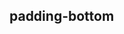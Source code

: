 ## padding-bottom


<!-- CSSJSON.padding-bottom.description -->

<!-- CSSJSON.padding-bottom.syntax -->

<!-- CSSJSON.padding-bottom.values -->

<!-- CSSJSON.padding-bottom.defaultValue -->

<!-- CSSJSON.padding-bottom.unixTags -->

<!-- CSSJSON.padding-bottom.compatibility -->

<!-- CSSJSON.padding-bottom.reference -->